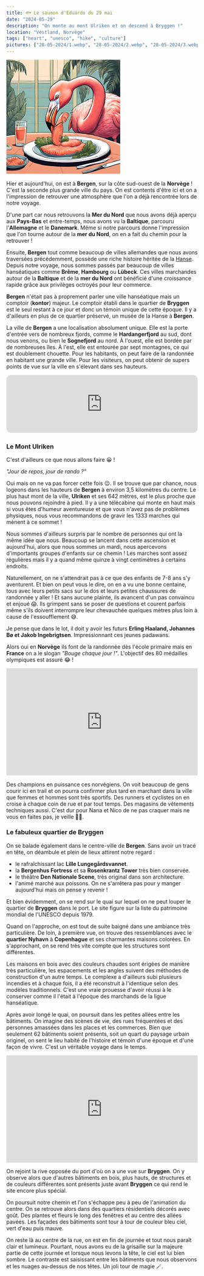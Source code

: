 ```yaml
---
title: 🐟 Le saumon d'Eduardo du 29 mai
date: "2024-05-29"
description: "On monte au mont Ulriken et on descend à Bryggen !"
location: "Vestland, Norvège"
tags: ["heart", "unesco", "hike", "culture"]
pictures: ["28-05-2024/1.webp", "28-05-2024/2.webp", "28-05-2024/3.webp", "28-05-2024/4.webp", "28-05-2024/5.webp", "28-05-2024/6.webp", "28-05-2024/7.webp", "28-05-2024/8.webp", "28-05-2024/9.webp", "28-05-2024/10.webp", "28-05-2024/11.webp", "28-05-2024/12.webp", "28-05-2024/13.webp", "28-05-2024/14.webp", "29-05-2024/1.webp", "29-05-2024/2.webp", "29-05-2024/3.webp", "29-05-2024/4.webp", "29-05-2024/5.webp", "29-05-2024/6.webp", "29-05-2024/7.webp", "29-05-2024/8.webp", "29-05-2024/9.webp", "29-05-2024/10.webp"]
---
```


![Saumon d'Eduardo](../saumon_eduardo.png)

Hier et aujourd'hui, on est à **Bergen**, sur la côte sud-ouest de la **Norvège** ! C'est la seconde plus grande ville du pays. On est contents d'être ici et on a l'impression de retrouver une atmosphère que l'on a déjà rencontrée lors de notre voyage. 

D'une part car nous retrouvons la **Mer du Nord** que nous avons déjà aperçu aux **Pays-Bas** et entre-temps, nous avons vu la **Baltique**, parcouru l'**Allemagne** et le **Danemark**. Même si notre parcours donne l'impression que l'on tourne autour de la **mer du Nord**, on en a fait du chemin pour la retrouver !

Ensuite, **Bergen** tout comme beaucoup de villes allemandes que nous avons traversées précédemment, possède une riche histoire héritée de la [Hanse](https://fr.wikipedia.org/wiki/Hanse). Depuis notre voyage, nous sommes passés par beaucoup de villes hanséatiques comme **Brême**, **Hambourg** ou **Lübeck**. Ces villes marchandes autour de la **Baltique** et de la **mer du Nord** ont bénéficié d'une croissance rapide grâce aux privilèges octroyés pour leur commerce.

**Bergen** n'était pas à proprement parler une ville hanséatique mais un comptoir (**kontor**) majeur. Le comptoir établi dans le quartier de **Bryggen** est le seul restant à ce jour et donc un témoin unique de cette époque. Il y a d'ailleurs en plus de ce quartier préservé, un musée de la Hanse à **Bergen**.
 
La ville de **Bergen** a une localisation absolument unique. Elle est la porte d'entrée vers de nombreux fjords, comme le **Hardangerfjord** au sud, dont nous venons, ou bien le **Sognefjord** au nord. À l'ouest, elle est bordée par de nombreuses îles. À l'est, elle est entourée par sept montagnes, ce qui est doublement chouette. Pour les habitants, on peut faire de la randonnée en habitant une grande ville. Pour les visiteurs, on peut obtenir de supers points de vue sur la ville en s'élevant dans ses hauteurs.

<iframe style="border-radius:12px" src="https://open.spotify.com/embed/track/7znZstuIvZjldNIO1E11U4?utm_source=generator" width="100%" height="152" frameBorder="0" allow="autoplay; clipboard-write; encrypted-media; picture-in-picture" loading="lazy"></iframe>

### Le Mont Ulriken

C'est d'ailleurs ce que nous allons faire 😀 !

*"Jour de repos, jour de rando ?"*

Oui mais on ne va pas forcer cette fois 😉. Il se trouve que par chance, nous logeons dans les hauteurs de **Bergen** à environ 3,5 kilomètres du centre. Le plus haut mont de la ville, **Ulriken** et ses 642 mètres, est le plus proche que nous pouvons rejoindre à pied. Il y a une télécabine qui monte en haut mais si vous êtes d'humeur aventureuse et que vous n'avez pas de problèmes physiques, nous vous recommandons de gravir les 1333 marches qui mènent à ce sommet !

Nous sommes d'ailleurs surpris par le nombre de personnes qui ont la même idée que nous. Beaucoup se lancent dans cette ascension et aujourd'hui, alors que nous sommes un mardi, nous apercevons d'importants groupes d'enfants sur ce chemin ! Les marches sont assez régulières mais il y a quand même quinze à vingt centimètres à certains endroits.

Naturellement, on ne s'attendrait pas à ce que des enfants de 7-8 ans s'y aventurent. Et bien on peut vous le dire, on en a vu une bonne centaine, tous avec leurs petits sacs sur le dos et leurs petites chaussures de randonnée y aller ! Et sans aucune plainte, ils avancent d'un pas convaincu et enjoué 😱. Ils grimpent sans se poser de questions et courent parfois même s'ils doivent interrompre leur chevauchée quelques mètres plus loin à cause de l'essoufflement 😅. 

Je pense que dans le lot, il doit y avoir les futurs **Erling Haaland, Johannes Bø et Jakob Ingebrigtsen**. Impressionnant ces jeunes padawans.  

Alors oui en **Norvège** ils font de la randonnée dès l'école primaire mais en **France** on a le slogan *"Bouge chaque jour !"*. L'objectif des 80 médailles olympiques est assuré 😂 !

<div style="width: 100%; height: 0; position: relative; padding-bottom: 56%;"><iframe src="https://giphy.com/embed/O5NyCibf93upy" style="top: 0; left: 0; width: 100%; height: 100%; position: absolute; border: 0;" allowfullscreen scrolling="no" allow="encrypted-media;" class="giphy-embed"></iframe></div>
 
Des champions en puissance ces norvégiens. On voit beaucoup de gens courir ici en trail et on pourra confirmer plus tard en marchant dans la ville que femmes et hommes sont très sportifs. Des runners et cyclistes on en croise à chaque coin de rue et par tout temps. Des magasins de vêtements techniques aussi. C'est dur pour Nana et Nico de ne pas craquer mais ne vous en faites pas, je veille 🦩👀.

### Le fabuleux quartier de Bryggen
On se balade également dans le centre-ville de **Bergen**. Sans avoir un tracé en tête, on déambule et plein de lieux attirent notre regard :
- le rafraîchissant lac **Lille Lungegårdsvannet**.
- la **Bergenhus Fortress** et sa **Rosenkrantz Tower** très bien conservée.
- le théâtre **Den Nationale Scene**, très original dans son architecture.
- l'animé marché aux poissons. On ne s'arrêtera pas pour y manger aujourd'hui mais on pense y revenir !

Et bien évidemment, on se rend sur le quai sur lequel on ne peut louper le quartier de **Bryggen** dans le port. Le site figure sur la liste du patrimoine mondial de l'UNESCO depuis 1979.

Quand on l'approche, on est tout de suite baigné dans une ambiance très particulière. De loin, à première vue, on trouve des ressemblances avec le **quartier Nyhavn** à **Copenhague** et ses charmantes maisons colorées. En s'approchant, on se rend très vite compte que les structures sont différentes. 

Les maisons en bois avec des couleurs chaudes sont érigées de manière très particulière, les espacements et les angles suivent des méthodes de construction d'un autre temps. Le complexe a d'ailleurs subi plusieurs incendies et à chaque fois, il a été reconstruit à l'identique selon des modèles traditionnels. C'est une vraie prouesse d'avoir réussi à le conserver comme il l'était à l'époque des marchands de la ligue hanséatique.

Après avoir longé le quai, on poursuit dans les petites allées entre les bâtiments. On imagine des scènes de vie, des rues fréquentées et des personnes amassées dans les places et les commerces. Bien que seulement 62 bâtiments soient présents, soit un quart du paysage urbain originel, on sent le lieu habité de l'histoire et témoin d'une époque et d'une façon de vivre. C'est un véritable voyage dans le temps.

<div style="width: 100%; height: 0; position: relative; padding-bottom: 56%;"><iframe src="https://giphy.com/embed/3o7aCRBQC8u5GaW092" style="top: 0; left: 0; width: 100%; height: 100%; position: absolute; border: 0;" allowfullscreen scrolling="no" allow="encrypted-media;" class="giphy-embed"></iframe></div>

On rejoint la rive opposée du port d'où on a une vue sur **Bryggen**. On y observe alors que d'autres bâtiments en bois, plus hauts, de structures et de couleurs différentes sont présents juste avant **Bryggen** ce qui rend le site encore plus spécial.

On poursuit notre chemin et l'on s'échappe peu à peu de l'animation du centre. On se retrouve alors dans des quartiers résidentiels décorés avec goût. Des plantes et fleurs le long des fenêtres et au centre des allées pavées. Les façades des bâtiments sont tour à tour de couleur bleu ciel, vert d'eau puis mauve. 

On reste là au centre de la rue, on est en fin de journée et tout nous paraît clair et lumineux. Pourtant, nous avons eu de la grisaille sur la majeure partie de cette journée et lorsque nous levons la tête, le ciel est lui bien sombre. Le contraste est saisissant entre les bâtiments que nous observons et les nuages au-dessus de nos têtes. Un joli tour de magie 🪄.
